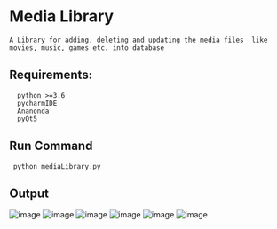 # Media Library
	A Library for adding, deleting and updating the media files  like movies, music, games etc. into database

## Requirements:
	  python >=3.6
  	  pycharmIDE
  	  Ananonda 
  	  pyQt5
  
## Run Command
	 python mediaLibrary.py
	 
## Output
![image](https://user-images.githubusercontent.com/113200064/199364354-8669a68c-5a89-427d-960b-bb43356ef16e.png)
![image](https://user-images.githubusercontent.com/113200064/199364450-89a8ddcb-e2d4-43f3-998d-a5b317758844.png)
![image](https://user-images.githubusercontent.com/113200064/199364496-8beff49b-9c6b-44a9-9e57-9cb1aa6b2586.png)
![image](https://user-images.githubusercontent.com/113200064/199364896-b1b2d423-6939-4838-9081-0744ffc09858.png)
![image](https://user-images.githubusercontent.com/113200064/199364946-3e8ae805-895b-4ea1-acb0-ed64894fa074.png)
![image](https://user-images.githubusercontent.com/113200064/199364991-b640f6d9-2da4-4be9-8c87-3939b36bd6e7.png)



